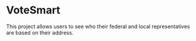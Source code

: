 # VoteSmart
This project allows users to see who their federal and local representatives are based on their address.
